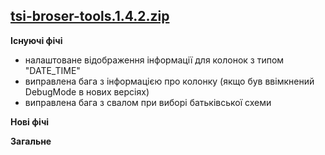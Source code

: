 ## **[tsi-broser-tools.1.4.2.zip](https://github.com/VitaliySimkin/tsi-browser-tools/files//dist.zip)**

**Існуючі фічі**
- налаштоване відображення інформації для колонок з типом "DATE_TIME"
- виправлена бага з інформацією про колонку (якщо був ввімкнений DebugMode в нових версіях)
- виправлена бага з свалом при виборі батьківської схеми

**Нові фічі**

**Загальне**